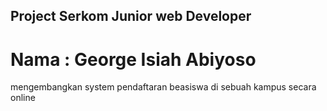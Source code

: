 ## Project Serkom Junior web Developer

# Nama : George Isiah Abiyoso

mengembangkan system pendaftaran beasiswa di sebuah kampus secara online
